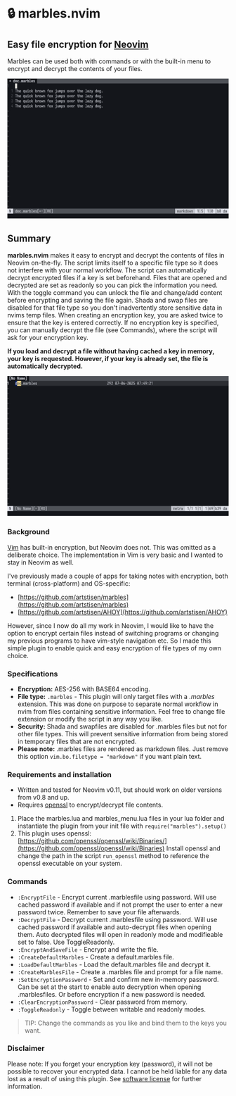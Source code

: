 # 🔒 marbles.nvim
## Easy file encryption for [Neovim](https://neovim.io/)
Marbles can be used both with commands or with the built-in menu to encrypt and decrypt the contents of your files.

![marbles-nvim1](https://github.com/artstisen/marbles.nvim/blob/main/marbles-nvim1.gif)

## Summary
**marbles.nvim** makes it easy to encrypt and decrypt the contents of files in Neovim on-the-fly. The script limits itself to a specific file type so it does not interfere with your normal workflow. The script can automatically decrypt encrypted files if a key is set beforehand. Files that are opened and decrypted are set as readonly so you can pick the information you need. With the toggle command you can unlock the file and change/add content before encrypting and saving the file again. Shada and swap files are disabled for that file type so you don't inadvertently store sensitive data in nvims temp files. When creating an encryption key, you are asked twice to ensure that the key is entered correctly. If no encryption key is specified, you can manually decrypt the file (see Commands), where the script will ask for your encryption key.

**If you load and decrypt a file without having cached a key in memory, your key is requested. However, if your key is already set, the file is automatically decrypted.**

![marbles-nvim2](https://github.com/artstisen/marbles.nvim/blob/main/marbles-nvim2.gif)

### Background
[Vim](https://www.vim.org/) has built-in encryption, but Neovim does not. This was omitted as a deliberate choice. The implementation in Vim is very basic and I wanted to stay in Neovim as well.

I've previously made a couple of apps for taking notes with encryption, both terminal (cross-platform) and OS-specific:
* [https://github.com/artstisen/marbles](https://github.com/artstisen/marbles) 
* [https://github.com/artstisen/AHOY](https://github.com/artstisen/AHOY) 
  
However, since I now do all my work in Neovim, I would like to have the option to encrypt certain files instead of switching programs or changing my previous programs to have vim-style navigation etc. So I made this simple plugin to enable quick and easy encryption of file types of my own choice.

### Specifications
* **Encryption:** AES-256 with BASE64 encoding.
* **File type:** `.marbles` - This plugin will only target files with a _.marbles_ extension. This was done on purpose to separate normal workflow in nvim from files containing sensitive information. Feel free to change file extension or modify the script in any way you like.
* **Security:** Shada and swapfiles are disabled for .marbles files but not for other file types. This will prevent sensitive information from being stored in temporary files that are not encrypted.
* **Please note:** .marbles files are rendered as markdown files. Just remove this option `vim.bo.filetype = "markdown"` if you want plain text.

### Requirements and installation
* Written and tested for Neovim v0.11, but should work on older versions from v0.8 and up.
* Requires [openssl](https://openssl-library.org/) to encrypt/decrypt file contents.
1. Place the marbles.lua and marbles_menu.lua files in your lua folder and instantiate the plugin from your init file with `require("marbles").setup()`
2. This plugin uses openssl: [https://github.com/openssl/openssl/wiki/Binaries/](https://github.com/openssl/openssl/wiki/Binaries) Install openssl and change the path in the script `run_openssl` method to reference the openssl executable on your system.

### Commands
* `:EncryptFile` - Encrypt current .marblesfile using password. Will use cached password if available and if not prompt the user to enter a new password twice. Remember to save your file afterwards.
* `:DecryptFile` - Decrypt current .marblesfile using password. Will use cached password if available and auto-decrypt files when opening them. Auto decrypted files will open in readonly mode and modifieable set to false. Use ToggleReadonly.
* `:EncryptAndSaveFile` - Encrypt and write the file.
* `:CreateDefaultMarbles` - Create a default.marbles file.
* `:LoadDefaultMarbles` - Load the default.marbles file and decrypt it.
* `:CreateMarblesFile` - Create a .marbles file and prompt for a file name.
* `:SetEncryptionPassword` - Set and confirm new in-memory password. Can be set at the start to enable auto decryption when opening .marblesfiles. Or before encryption if a new password is needed.
* `:ClearEncryptionPassword` - Clear password from memory.
* `:ToggleReadonly` - Toggle between writable and readonly modes.

> TIP: Change the commands as you like and bind them to the keys you want.

### Disclaimer
Please note: If you forget your encryption key (password), it will not be possible to recover your encrypted data. I cannot be held liable for any data lost as a result of using this plugin. See [software license](https://github.com/artstisen/marbles.nvim/blob/main/LICENSE) for further information.
